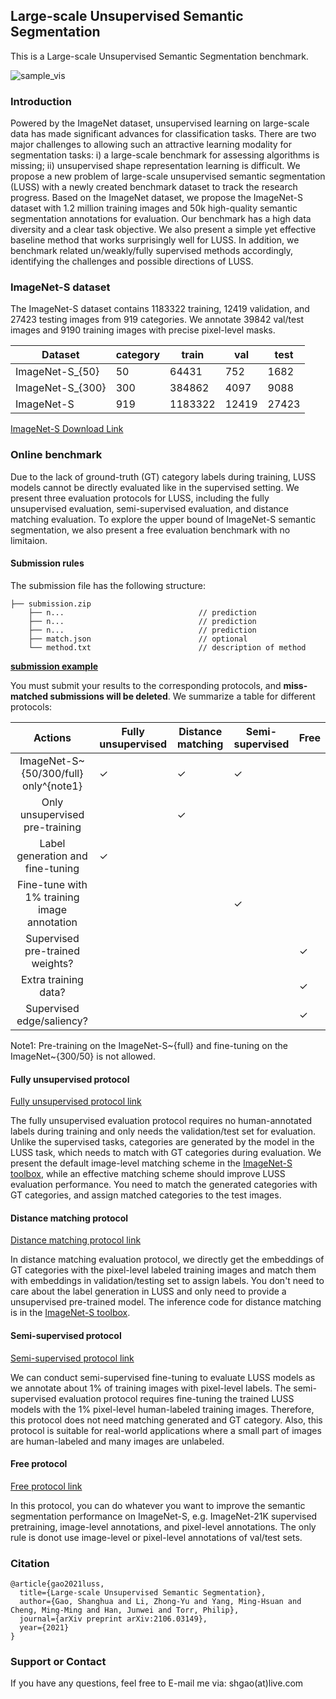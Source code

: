 ## Large-scale Unsupervised Semantic Segmentation

This is a Large-scale Unsupervised Semantic Segmentation benchmark.

![sample_vis](https://user-images.githubusercontent.com/20515144/149650063-cd28c7aa-2062-4379-a326-4dcd593495a5.jpg)

### Introduction

Powered by the ImageNet dataset, unsupervised learning on large-scale data has made significant advances for classification tasks. There are two major challenges to allowing such an attractive learning modality for segmentation tasks: i) a large-scale benchmark for assessing algorithms is missing; ii) unsupervised shape representation learning is difficult. We propose a new problem of large-scale unsupervised semantic segmentation (LUSS) with a newly created benchmark dataset to track the research progress. Based on the
ImageNet dataset, we propose the ImageNet-S dataset with 1.2 million training images and 50k high-quality semantic segmentation annotations for evaluation. Our benchmark has a high data diversity and a clear task objective. We also present a simple yet effective baseline method that works surprisingly well for LUSS. In addition, we benchmark related un/weakly/fully supervised methods accordingly, identifying the challenges and possible directions of LUSS.

### ImageNet-S dataset

The ImageNet-S dataset contains 1183322 training, 12419 validation, and 27423 testing images from 919 categories. We annotate 39842 val/test images and 9190 training images with precise pixel-level masks.

| Dataset | category | train   | val   | test  |
|------------------|----------|---------|-------|-------|
| ImageNet-S_{50}  | 50       | 64431   | 752   | 1682  |
| ImageNet-S_{300} | 300      | 384862  | 4097  | 9088  |
| ImageNet-S        | 919      | 1183322 | 12419 | 27423 |

[ImageNet-S Download Link](https://github.com/UnsupervisedSemanticSegmentation/ImageNet-S)

### Online benchmark

Due to the lack of ground-truth (GT) category labels during training, 
LUSS models cannot be directly evaluated like in the supervised setting.
We present three evaluation protocols for LUSS, including the fully unsupervised evaluation, 
semi-supervised evaluation, and distance matching evaluation.
To explore the upper bound of ImageNet-S semantic segmentation, 
we also present a free evaluation benchmark with no limitaion.

#### Submission rules

The submission file has the following structure:

```
├── submission.zip
    ├── n...                              // prediction
    ├── n...                              // prediction
    ├── n...                              // prediction
    ├── match.json                        // optional
    └── method.txt                        // description of method
```

**[submission example]()**

You must submit your results to the corresponding protocols, and **miss-matched submissions will be deleted**.
We summarize a table for different protocols:

|      Actions          | Fully unsupervised | Distance matching | Semi-supervised | Free |
|:---------------------:|--------------------|-------------------|-----------------|------|
| ImageNet-S~{50/300/full} only^{note1}   |     ✓                |     ✓   |     ✓          |      |
| Only unsupervised pre-training   |                    |        ✓            |                 |      |
| Label generation and fine-tuning         |        ✓             |                    |                 |      |
| Fine-tune with 1% training image annotation   |                    |                   |       ✓            |      |
| Supervised pre-trained weights? |                    |                   |                 | ✓    |
| Extra training data?  |                    |                   |                 |    ✓   |
| Supervised edge/saliency?  |                    |                   |                 |    ✓   |

Note1: Pre-training on the ImageNet-S~{full} and fine-tuning on the ImageNet~{300/50} is not allowed.

#### Fully unsupervised protocol

[Fully unsupervised protocol link](https://codalab.lisn.upsaclay.fr/competitions/1317)

The fully unsupervised evaluation protocol requires no human-annotated labels during training and only needs the validation/test set for evaluation. Unlike the supervised tasks, categories are generated by the model in the LUSS task, which needs to match with GT categories during evaluation. 
We present the default image-level matching scheme in the [ImageNet-S toolbox](https://github.com/UnsupervisedSemanticSegmentation/ImageNet-S), 
while an effective matching scheme should improve LUSS evaluation performance.
You need to match the generated categories with GT categories, and assign matched categories to the test images.

#### Distance matching protocol

[Distance matching protocol link](https://codalab.lisn.upsaclay.fr/competitions/1315)

In distance matching evaluation protocol, 
we directly get the embeddings of GT categories with
the pixel-level labeled training images
and match them with embeddings in validation/testing set to assign labels.
You don't need to care about the label generation in LUSS and only need to provide a unsupervised pre-trained model.
The inference code for distance matching is in the  [ImageNet-S toolbox](https://github.com/UnsupervisedSemanticSegmentation/ImageNet-S).   

#### Semi-supervised protocol

[Semi-supervised protocol link](https://codalab.lisn.upsaclay.fr/competitions/1318)

We can conduct semi-supervised fine-tuning to evaluate LUSS models
as we annotate about 1% of training images with pixel-level labels.
The semi-supervised evaluation protocol requires fine-tuning the trained LUSS models
with the 1% pixel-level human-labeled training images.
Therefore, this protocol does not need matching generated and GT category.
Also, this protocol is suitable for real-world applications where
a small part of images are human-labeled and many images are unlabeled.

#### Free protocol

[Free protocol link](https://codalab.lisn.upsaclay.fr/competitions/1316)

In this protocol, you can do whatever you want to improve the semantic segmentation performance on ImageNet-S, 
e.g. ImageNet-21K supervised pretraining, image-level annotations, and pixel-level annotations.
The only rule is donot use image-level or pixel-level annotations of val/test sets.

### Citation

```
@article{gao2021luss,
  title={Large-scale Unsupervised Semantic Segmentation},
  author={Gao, Shanghua and Li, Zhong-Yu and Yang, Ming-Hsuan and Cheng, Ming-Ming and Han, Junwei and Torr, Philip},
  journal={arXiv preprint arXiv:2106.03149},
  year={2021}
}
```

### Support or Contact

If you have any questions, feel free to E-mail me via: shgao(at)live.com
